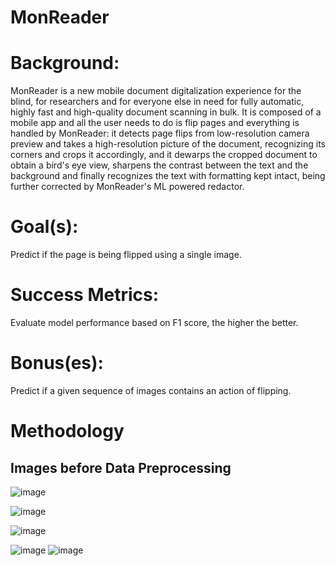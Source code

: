# MonReader

# Background:

MonReader is a new mobile document digitalization experience for the blind, for researchers and for everyone else in need for fully automatic, highly fast and high-quality document scanning in bulk. It is composed of a mobile app and all the user needs to do is flip pages and everything is handled by MonReader: it detects page flips from low-resolution camera preview and takes a high-resolution picture of the document, recognizing its corners and crops it accordingly, and it dewarps the cropped document to obtain a bird's eye view, sharpens the contrast between the text and the background and finally recognizes the text with formatting kept intact, being further corrected by MonReader's ML powered redactor.

# Goal(s):

Predict if the page is being flipped using a single image.

# Success Metrics:

Evaluate model performance based on F1 score, the higher the better.

# Bonus(es):

Predict if a given sequence of images contains an action of flipping.

# Methodology

## Images before Data Preprocessing

![image](https://github.com/53KIbGcAqz0Gokmj/hzCUf7DdFpy6TetG/assets/143815258/e74660ed-79cf-4159-ab66-2f23275e1448)

![image](https://github.com/53KIbGcAqz0Gokmj/hzCUf7DdFpy6TetG/assets/143815258/394a2ed5-0c45-4aae-bda8-26382410d3e6)

![image](https://github.com/53KIbGcAqz0Gokmj/hzCUf7DdFpy6TetG/assets/143815258/b2b1bf70-b2d7-41e2-b528-cc17a7562e51)

![image](https://github.com/53KIbGcAqz0Gokmj/hzCUf7DdFpy6TetG/assets/143815258/78e8348f-d970-459c-aead-42ccb175ef3b)  ![image](https://github.com/53KIbGcAqz0Gokmj/hzCUf7DdFpy6TetG/assets/143815258/3a2757e7-1a99-45bb-9e71-9e44b915d218)

